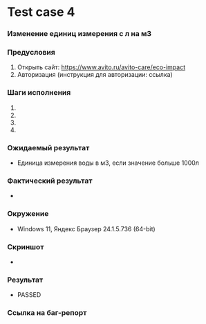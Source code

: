 # Test case 4

### Изменение единиц измерения с л на м3

### Предусловия

1. Открыть сайт: https://www.avito.ru/avito-care/eco-impact
2. Авторизация (инструкция для авторизации: ссылка)
### Шаги исполнения

1. 
1. 
1.  
1. 
### Ожидаемый результат
* Единица измерения воды в м3, если значение больше 1000л

### Фактический результат
* 


### Окружение
* Windows 11, Яндекс Браузер 24.1.5.736 (64-bit)  



### Скриншот
* 

### Результат
* PASSED

### Ссылка на баг-репорт

